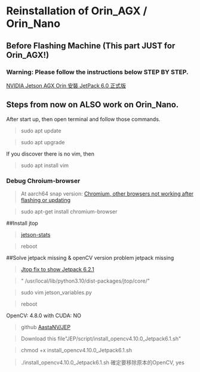 # Reinstallation of Orin_AGX / Orin_Nano 
## Before Flashing Machine (This part JUST for Orin_AGX!)
### Warning: Please follow the instructions below STEP BY STEP.
[NVIDIA Jetson AGX Orin 安裝 JetPack 6.0 正式版](https://blog.cavedu.com/2024/08/10/jetson-agx-orin-jp6-install/)

## Steps from now on ALSO work on Orin_Nano.

After start up, then open terminal and follow those commands.

>sudo apt update

>sudo apt upgrade

If you discover there is no vim, then

>sudo apt install vim

### Debug Chroium-browser
>At aarch64 snap version:
>[Chromium, other browsers not working after flashing or updating](https://forums.developer.nvidia.com/t/chromium-other-browsers-not-working-after-flashing-or-updating-heres-why-and-quick-fix/338891)

>sudo apt-get install chromium-browser

##Install jtop
>[jetson-stats](https://rnext.it/jetson_stats/)

>reboot

##Solve jetpack missing & openCV version problem
jetpack missing
>[Jtop fix to show Jetpack 6.2.1](https://forums.developer.nvidia.com/t/jtop-fix-to-show-jetpack-6-2-1/339404/1)

>" /usr/local/lib/python3.10/dist-packages/jtop/core/"

>sudo vim jetson_variables.py

>reboot

OpenCV: 4.8.0 with CUDA: NO
>github [AastaNV/JEP](https://github.com/AastaNV/JEP/blob/master/script/install_opencv4.10.0_Jetpack6.1.sh)

>Download this file"JEP/script/install_opencv4.10.0_Jetpack6.1.sh"

>chmod +x install_opencv4.10.0_Jetpack6.1.sh

>./install_opencv4.10.0_Jetpack6.1.sh
確定要移除原本的OpenCV, yes




